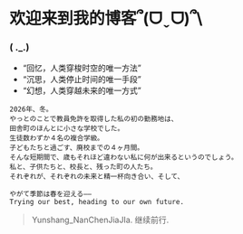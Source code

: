 # 欢迎来到我的博客՞(ᗜˬᗜ)՞\

### (  ._.)

- “回忆，人类穿梭时空的唯一方法”
- “沉思，人类停止时间的唯一手段”
- “幻想，人类穿越未来的唯一方式”

```
2026年、冬。  
やっとのことで教員免許を取得した私の初の勤務地は、  
田舎町のほんとに小さな学校でした。  
生徒数わずか４名の複合学級。  
子どもたちと過ごす、廃校までの４ヶ月間。  
そんな短期間で、歳もそれほど違わない私に何が出来るというのでしょう。  
私と、子供たちと、校長と、残った町の人たち。  
それぞれが、それぞれの未来と精一杯向き合い、そして、  

やがて季節は春を迎える――
Trying our best, heading to our own future.  
```
> Yunshang_NanChenJiaJIa.
>继续前行.